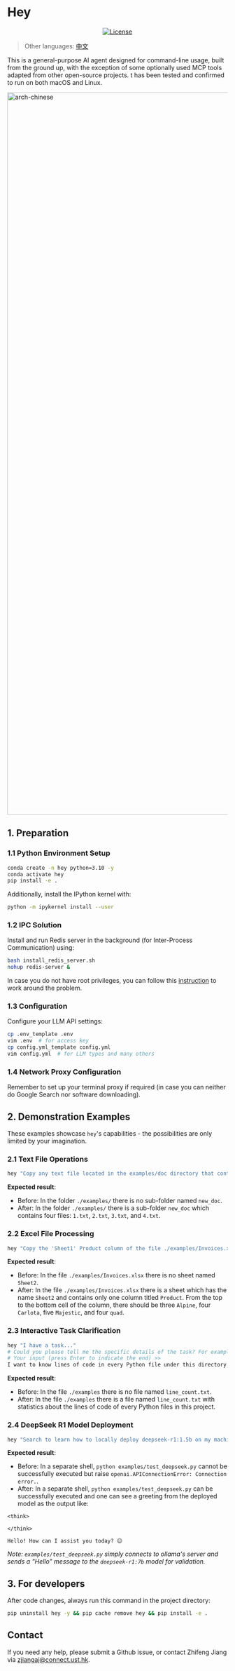 # Hey

<p align="center">
    <a href="https://github.com/SamuelGong/Hey/blob/main/LICENSE"><img src="https://img.shields.io/github/license/SamuelGong/ZhihuAgent?color=yellow" alt="License"></a>
</p>

> Other languages: [中文](./README_ZH_CN.md)

This is a general-purpose AI agent designed for command-line usage, built from the ground up, 
with the exception of some optionally used MCP tools adapted from other open-source projects.
t has been tested and confirmed to run on both macOS and Linux.

<img width="2240" height="1648" alt="arch-chinese" src="doc/arch-en.png" />

## 1. Preparation

### 1.1 Python Environment Setup
```bash
conda create -n hey python=3.10 -y
conda activate hey
pip install -e .
```

Additionally, install the IPython kernel with:

```bash
python -m ipykernel install --user
```

### 1.2 IPC Solution

Install and run Redis server in the background (for Inter-Process Communication) using:

```bash
bash install_redis_server.sh
nohup redis-server &
```

In case you do not have root privileges, you can follow this [instruction](install_redis_server.md) to work around the problem.


### 1.3 Configuration

Configure your LLM API settings:
```bash
cp .env_template .env
vim .env  # for access key
cp config.yml_template config.yml
vim config.yml  # for LLM types and many others
```

### 1.4 Network Proxy Configuration

Remember to set up your terminal proxy if required (in case you can neither do Google Search nor software downloading).

## 2. Demonstration Examples

These examples showcase `hey`'s capabilities - the possibilities are only limited by your imagination.

### 2.1 Text File Operations

```bash
hey "Copy any text file located in the examples/doc directory that contains the theword 'agent' to a new folder named 'examples/new_doc'."
```

**Expected result**:
- Before: In the folder `./examples/` there is no sub-folder named `new_doc`.
- After: In the folder `./examples/` there is a sub-folder `new_doc` which contains four files: `1.txt`, `2.txt`, `3.txt`, and `4.txt`.

### 2.2 Excel File Processing

```bash
hey "Copy the 'Sheet1' Product column of the file ./examples/Invoices.xlsx to 'Sheet2' and sort 'Sheet2''s Product column in ascending order."
```

**Expected result**:
- Before: In the file `./examples/Invoices.xlsx` there is no sheet named `Sheet2`.
- After: In the file `./examples/Invoices.xlsx` there is a sheet which has the name `Sheet2` and contains only one column titled `Product`.
 From the top to the bottom cell of the column, there should be three `Alpine`, four `Carlota`, five `Majestic`, and four `quad`.

### 2.3 Interactive Task Clarification

```bash
hey "I have a task..."
# Could you please tell me the specific details of the task? For example, is it related to code development, system configuration, or something else?
# Your input (press Enter to indicate the end) >> 
I want to know lines of code in every Python file under this directory, recursively. Please save the result in ./examples/line_count.txt
```

**Expected result**:
- Before: In the file `./examples` there is no file named `line_count.txt`.
- After: In the file `./examples` there is a file named `line_count.txt` with statistics about the lines of code of every Python files in this project.

### 2.4 DeepSeek R1 Model Deployment

```bash
hey "Search to learn how to locally deploy deepseek-r1:1.5b on my machine using ollama and try to serve it in a background process so that another process can use it with Python library openai."
```

**Expected result**:
- Before: In a separate shell, `python examples/test_deepseek.py` cannot be successfully executed but raise `openai.APIConnectionError: Connection error.`.
- After: In a separate shell, `python examples/test_deepseek.py` can be successfully executed and one can see a greeting from the deployed model as the output like:
 ```
<think>

</think>

Hello! How can I assist you today? 😊
  ```

*Note: `examples/test_deepseek.py` simply connects to ollama's server and sends a "Hello" message to the `deepseek-r1:7b` model for validation.*

## 3. For developers

After code changes, always run this command in the project directory:

```bash
pip uninstall hey -y && pip cache remove hey && pip install -e .
```

## Contact

If you need any help, please submit a Github issue, or contact Zhifeng Jiang via zjiangaj@connect.ust.hk.
